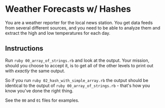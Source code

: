# Weather Forecasts w/ Hashes

You are a weather reporter for the local news station.  You get data feeds from
several different sources, and you need to be able to analyze them and extract
the high and low temperatures for each day.

## Instructions

Run `ruby 00_array_of_strings.rb` and look at the output.  Your mission, should you choose
to accept it, is to get all of the other levels to print out with _exactly_ the
same output.

So if you run `ruby 02_hash_with_simple_array.rb` the output should be identical to the
output of `ruby 00_array_of_strings.rb` - that's how you know you've done the right thing.

See the `00` and `01` files for examples.

